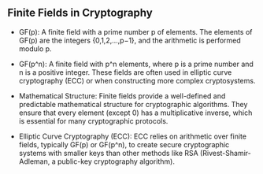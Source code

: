 ## Finite Fields in Cryptography

- GF(p): A finite field with a prime number p of elements. The elements of GF(p) are the integers {0,1,2,…,p−1}, and the arithmetic is performed modulo p.
- GF(p^n): A finite field with p^n elements, where p is a prime number and n is a positive integer. These fields are often used in elliptic curve cryptography (ECC) or when constructing more complex cryptosystems.

- Mathematical Structure: Finite fields provide a well-defined and predictable mathematical structure for cryptographic algorithms. They ensure that every element (except 0) has a multiplicative inverse, which is essential for many cryptographic protocols.
- Elliptic Curve Cryptography (ECC): ECC relies on arithmetic over finite fields, typically GF(p) or GF(p^n), to create secure cryptographic systems with smaller keys than other methods like RSA (Rivest-Shamir-Adleman, a public-key cryptography algorithm).
